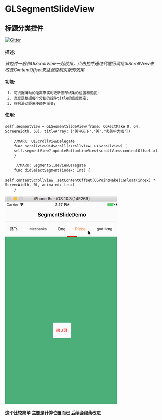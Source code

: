 # GLSegmentSlideView

## 标题分类控件

[![Gitter](https://badges.gitter.im/god-long/GLSegmentSlideView.svg)](https://gitter.im/god-long/GLSegmentSlideView?utm_source=badge&utm_medium=badge&utm_campaign=pr-badge)

#### 描述:

   *该控件一般和UIScrollView一起使用，点击控件通过代理回调给UIScrollView来
    改变ContentOffset来达到控制页数的效果*

#### 功能:

     1. 可根据滑动的距离来实时更新底部线条的位置和宽度;
     2. 宽度是根据每个分割的控件title的宽度而定;
     3. 根据滑动距离使颜色渐变;
 
#### 使用:


```
self.segmentView = GLSegmentSlideView(frame: CGRectMake(0, 64, ScreenWidth, 50), titleArray: ["美甲天下","美","秀美甲大咖"])

    //MARK: UIScrollViewDelegate
    func scrollViewDidScroll(scrollView: UIScrollView) {
    self.segmentView?.updateBottomLineView(scrollView.contentOffset.x)
    }

     //MARK: SegmentSlideViewDelegate
    func didSelectSegment(index: Int) {
    self.contentScrollView!.setContentOffset(CGPointMake(CGFloat(index) * ScreenWidth, 0), animated: true)
    }

```


    
 ![](https://github.com/god-long/GLSegmentSlideView/raw/master/segmentSlide.gif)


 **这个比较简单 主要是计算位置而已 后续会继续改进**
